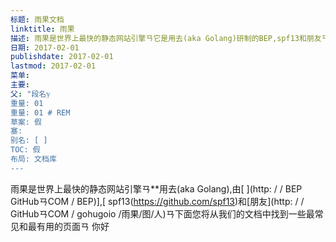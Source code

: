 ```yaml
---
标题: 雨果文档
linktitle: 雨果
描述: 雨果是世界上最快的静态网站引擎ㄢ它是用去(aka Golang)研制的BEP,spf13和朋友ㄢ
日期: 2017-02-01
publishdate: 2017-02-01
lastmod: 2017-02-01
菜单: 
主要: 
父: "段名ℽ
重量: 01
重量: 01 # REM
草案: 假
塞: 
别名: [ ]
TOC: 假
布局: 文档库
---
```

雨果是世界上最快的静态网站引擎ㄢ**用去(aka Golang),由[ ](http: / / BEP GitHubㄢCOM / BEP)],[ spf13(https://github.com/spf13)和[朋友](http: / / GitHubㄢCOM / gohugoio /雨果/图/人)ㄢ下面您将从我们的文档中找到一些最常见和最有用的页面ㄢ
你好